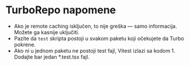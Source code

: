 # TurboRepo napomene

- Ako je remote caching isključen, to nije greška — samo informacija. Možete ga kasnije uključiti.
- Pazite da `test` skripta postoji u svakom paketu koji očekujete da Turbo pokrene.
- Ako ni u jednom paketu ne postoji test fajl, Vitest izlazi sa kodom 1. Dodajte bar jedan *.test.tsx fajl.
